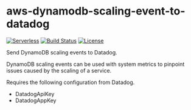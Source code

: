 # aws-dynamodb-scaling-event-to-datadog
[![Serverless](http://public.serverless.com/badges/v3.svg)](http://www.serverless.com)
[![Build Status](https://travis-ci.org/ServerlessOpsIO/aws-dynamodb-scaling-event-to-datadog.svg?branch=master)](https://travis-ci.org/ServerlessOpsIO/aws-dynamodb-scaling-event-to-datadog)
[![License](https://img.shields.io/badge/License-BSD%202--Clause-orange.svg)](https://opensource.org/licenses/BSD-2-Clause)

Send DynamoDB scaling events to Datadog.

DynamoDB scaling events can be used with system metrics to pinpoint issues caused by the scaling of a service.

Requires the following configuration from Datadog.

* DatadogApiKey
* DatadogAppKey

